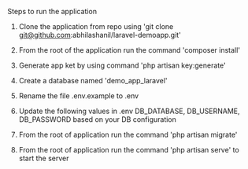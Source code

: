 Steps to run the application

1) Clone the application from repo using 'git clone git@github.com:abhilashanil/laravel-demoapp.git'

2) From the root of the application run the command 'composer install'

4) Generate app ket by using command 'php artisan key:generate'

3) Create a database named 'demo_app_laravel'

4) Rename the file .env.example to .env

5) Update the following values in .env DB_DATABASE, DB_USERNAME, DB_PASSWORD based on your DB configuration

6) From the root of application run the command 'php artisan migrate'

7) From the root of application run the command 'php artisan serve' to start the server